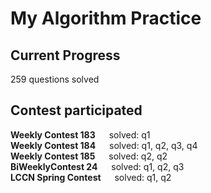 # My Algorithm Practice  

## Current Progress
259 questions solved

## Contest participated
**Weekly Contest 183** &emsp; solved: q1  
**Weekly Contest 184** &emsp; solved: q1, q2, q3, q4  
**Weekly Contest 185** &emsp; solved: q2, q2  
**BiWeeklyContest 24** &emsp; solved: q1, q2, q3  
**LCCN Spring Contest** &emsp; solved: q1, q2

